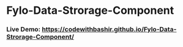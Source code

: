 # Fylo-Data-Strorage-Component

### Live Demo: https://codewithbashir.github.io/Fylo-Data-Strorage-Component/

